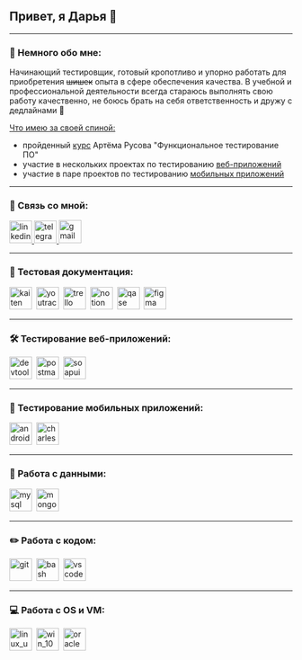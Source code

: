 ## Привет, я Дарья 👋

---

### 🙋 Немного обо мне:

Начинающий тестировщик, готовый кропотливо и упорно работать для приобретения ~~шишек~~ опыта в сфере обеспечения качества. В учебной и профессиональной деятельности всегда стараюсь выполнять свою работу качественно, не боюсь брать на себя ответственность и дружу с дедлайнами 🤗

<u>Что имею за своей спиной:</u>
- пройденный [курс]() Артёма Русова "Функциональное тестирование ПО"
- участие в нескольких проектах по тестированию [веб-приложений]()
- участие в паре проектов по тестированию [мобильных приложений]()
---

### 🤝 Связь со мной:

  <div id="badges">
    <a href="https://www.linkedin.com/in/%D0%B4%D0%B0%D1%80%D1%8C%D1%8F-%D0%B1-634b18301/" target="_blank">
      <img src="https://cdn-icons-png.flaticon.com/512/2504/2504799.png" width="40" height="40" alt="linkedin" />
    </a>
    <a href="https://t.me/dorsto" target="_blank">
      <img src="https://cdn-icons-png.flaticon.com/512/2111/2111646.png" width="40" height="40" alt="telegram" />
    </a>
    <a href="mailto:d3794905@gmail.com" target="_blank">
      <img src="https://cdn.icon-icons.com/icons2/272/PNG/512/Gmail_29991.png" width="40" height="41" alt="gmail" />
    </a>
  </div>

---

### 📁 Тестовая документация:

<div>
  <img src="https://www.windows-soft.ru/cache_image/kupit-kaiten-enterprise-po-dostupnoy-tsene.jpg" title="kaiten" alt="kaiten" width="40" height="40"/>&nbsp
  <img src="https://upload.wikimedia.org/wikipedia/commons/thumb/8/8d/YouTrack_Icon.svg/1024px-YouTrack_Icon.svg.png?20200803082248" title="youtrack" alt="youtrack" width="40" height="40"/>&nbsp
  <img src="https://cdn.icon-icons.com/icons2/836/PNG/512/Trello_icon-icons.com_66775.png" title="trello" alt="trello" width="40" height="40"/>&nbsp
  <img src="https://cdn.icon-icons.com/icons2/2389/PNG/512/notion_logo_icon_145025.png" title="notion" alt="notion" width="40" height="40"/>&nbsp
  <img src="https://luna1.co/eb0187.png" title="qase" alt="qase" width="40" height="40"/>&nbsp
  <img src="https://cdn.jsdelivr.net/gh/devicons/devicon/icons/figma/figma-original.svg" title="figma" alt="figma" width="40" height="40"/>&nbsp
</div>

---

### 🛠 Тестирование веб-приложений:

<div>
  <img src="https://d33wubrfki0l68.cloudfront.net/38b5c953a4667366685d55db55d057c86db1fc54/a0fdc/static/acae6b24d940347661ca901ea07f47c1/chrome-dev-logo-icon.png" title="devtools" alt="devtools" width="40" height="40"/>&nbsp
  <img src="https://seeklogo.com/images/P/postman-logo-0087CA0D15-seeklogo.com.png" title="postman" alt="postman" width="40" height="40"/>&nbsp
  <img src="https://soapui.ru/img/soapui-logo.png" title="soapui" alt="soapui" width="40" height="40"/>&nbsp
</div>

---

### 📱 Тестирование мобильных приложений:

<div>
  <img src="https://cdn.jsdelivr.net/gh/devicons/devicon/icons/androidstudio/androidstudio-original.svg" title="android-studio" alt="android-studio" width="40" height="40"/>&nbsp
  <img src="https://cdn.icon-icons.com/icons2/3053/PNG/512/charles_proxy_macos_bigsur_icon_190302.png" title="charles-proxy" alt="charles-proxy" width="40" height="40"/>&nbsp
  </div>

---

### 💾 Работа с данными:

<div>
  <img src="https://cdn.jsdelivr.net/gh/devicons/devicon/icons/mysql/mysql-original.svg" title="mysql" alt="mysql" width="40" height="40"/>&nbsp
  <img src="https://cdn.jsdelivr.net/gh/devicons/devicon/icons/mongodb/mongodb-original.svg" title="mongodb" alt="mongodb" width="40" height="40"/>&nbsp
</div>

---

### ✏️ Работа с кодом:

<div>
  <img src="https://cdn.jsdelivr.net/gh/devicons/devicon/icons/git/git-original.svg" title="git" alt="git" width="40" height="40"/>&nbsp
  <img src="https://upload.wikimedia.org/wikipedia/commons/thumb/4/4b/Bash_Logo_Colored.svg/1024px-Bash_Logo_Colored.svg.png?20180723054350" title="bash" alt="bash" width="40" height="40"/>&nbsp
  <img src="https://cdn.jsdelivr.net/gh/devicons/devicon/icons/vscode/vscode-original.svg" title="vscode" alt="vscode" width="40" height="40"/>&nbsp
</div>

---

### 💻 Работа с OS и VM:

<div>
  <img src="https://cdn.icon-icons.com/icons2/2415/PNG/512/ubuntu_plain_wordmark_logo_icon_146632.png" title="linux_ubuntu" alt="linux_ubuntu" width="40" height="40"/>&nbsp
  <img src="https://cdn.icon-icons.com/icons2/3398/PNG/512/windows_logo_icon_214749.png" title="win_10" alt="win_10" width="40" height="40"/>&nbsp
  <img src="https://cdn.icon-icons.com/icons2/2699/PNG/512/virtualbox_logo_icon_169253.png" title="oracle" alt="oracle" width="40" height="40"/>&nbsp
</div>
